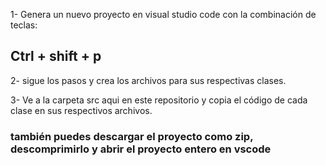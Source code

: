 1- Genera un nuevo proyecto en visual studio code con la combinación de teclas:
## Ctrl + shift + p 

2- sigue los pasos y crea los archivos para sus respectivas clases.

3- Ve a la carpeta src aqui en este repositorio y copia el código de cada clase en sus respectivos archivos.

### también puedes descargar el proyecto como zip, descomprimirlo y abrir el proyecto entero en vscode
